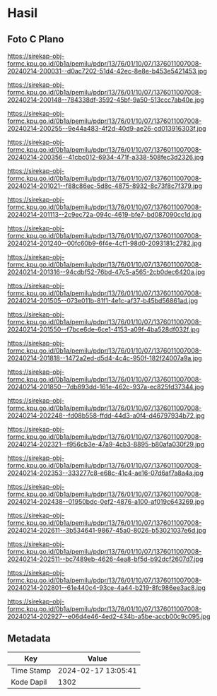 # Hasil

## Foto C Plano

https://sirekap-obj-formc.kpu.go.id/0b1a/pemilu/pdpr/13/76/01/10/07/1376011007008-20240214-200031--d0ac7202-51d4-42ec-8e8e-b453e5421453.jpg

https://sirekap-obj-formc.kpu.go.id/0b1a/pemilu/pdpr/13/76/01/10/07/1376011007008-20240214-200148--784338df-3592-45bf-9a50-513ccc7ab40e.jpg

https://sirekap-obj-formc.kpu.go.id/0b1a/pemilu/pdpr/13/76/01/10/07/1376011007008-20240214-200255--9e44a483-4f2d-40d9-ae26-cd013916303f.jpg

https://sirekap-obj-formc.kpu.go.id/0b1a/pemilu/pdpr/13/76/01/10/07/1376011007008-20240214-200356--41cbc012-6934-471f-a338-508fec3d2326.jpg

https://sirekap-obj-formc.kpu.go.id/0b1a/pemilu/pdpr/13/76/01/10/07/1376011007008-20240214-201021--f88c86ec-5d8c-4875-8932-8c73f8c7f379.jpg

https://sirekap-obj-formc.kpu.go.id/0b1a/pemilu/pdpr/13/76/01/10/07/1376011007008-20240214-201113--2c9ec72a-094c-4619-bfe7-bd087090cc1d.jpg

https://sirekap-obj-formc.kpu.go.id/0b1a/pemilu/pdpr/13/76/01/10/07/1376011007008-20240214-201240--00fc60b9-6f4e-4cf1-98d0-2093181c2782.jpg

https://sirekap-obj-formc.kpu.go.id/0b1a/pemilu/pdpr/13/76/01/10/07/1376011007008-20240214-201316--94cdbf52-76bd-47c5-a565-2cb0dec6420a.jpg

https://sirekap-obj-formc.kpu.go.id/0b1a/pemilu/pdpr/13/76/01/10/07/1376011007008-20240214-201505--073e011b-81f1-4e1c-af37-b45bd56861ad.jpg

https://sirekap-obj-formc.kpu.go.id/0b1a/pemilu/pdpr/13/76/01/10/07/1376011007008-20240214-201550--f7bce6de-6ce1-4153-a09f-4ba528df032f.jpg

https://sirekap-obj-formc.kpu.go.id/0b1a/pemilu/pdpr/13/76/01/10/07/1376011007008-20240214-201818--1472a2ed-d5d4-4c4c-950f-182f24007a9a.jpg

https://sirekap-obj-formc.kpu.go.id/0b1a/pemilu/pdpr/13/76/01/10/07/1376011007008-20240214-201850--7db893dd-161e-462c-937a-ec825fd37344.jpg

https://sirekap-obj-formc.kpu.go.id/0b1a/pemilu/pdpr/13/76/01/10/07/1376011007008-20240214-202248--fd08b558-ffdd-44d3-a0f4-d46797934b72.jpg

https://sirekap-obj-formc.kpu.go.id/0b1a/pemilu/pdpr/13/76/01/10/07/1376011007008-20240214-202321--f956cb3e-47a9-4cb3-8895-b80afa030f29.jpg

https://sirekap-obj-formc.kpu.go.id/0b1a/pemilu/pdpr/13/76/01/10/07/1376011007008-20240214-202353--333277c8-e68c-41c4-ae16-07d6af7a8a4a.jpg

https://sirekap-obj-formc.kpu.go.id/0b1a/pemilu/pdpr/13/76/01/10/07/1376011007008-20240214-202438--01950bdc-0ef2-4876-a100-af019c643269.jpg

https://sirekap-obj-formc.kpu.go.id/0b1a/pemilu/pdpr/13/76/01/10/07/1376011007008-20240214-202611--3b534641-9867-45a0-8026-b53021037e6d.jpg

https://sirekap-obj-formc.kpu.go.id/0b1a/pemilu/pdpr/13/76/01/10/07/1376011007008-20240214-202511--bc7489eb-4626-4ea8-bf5d-b92dcf2607d7.jpg

https://sirekap-obj-formc.kpu.go.id/0b1a/pemilu/pdpr/13/76/01/10/07/1376011007008-20240214-202801--61e440c4-93ce-4a44-b219-8fc986ee3ac8.jpg

https://sirekap-obj-formc.kpu.go.id/0b1a/pemilu/pdpr/13/76/01/10/07/1376011007008-20240214-202927--e06d4e46-4ed2-434b-a5be-accb00c9c095.jpg


## Metadata

| Key        | Value               |
| ---------- | ------------------- |
| Time Stamp | 2024-02-17 13:05:41 |
| Kode Dapil | 1302                |



